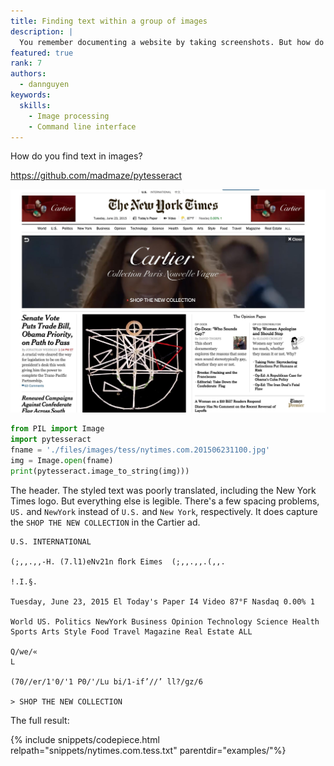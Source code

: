 ```yaml
---
title: Finding text within a group of images
description: |
  You remember documenting a website by taking screenshots. But how do you search by text?
featured: true
rank: 7
authors:
  - dannguyen
keywords:
  skills:
    - Image processing
    - Command line interface
---
```


How do you find text in images?

https://github.com/madmaze/pytesseract

![image](/files/images/tess/nytimes.com.201506231100.jpg)


~~~python
from PIL import Image
import pytesseract
fname = './files/images/tess/nytimes.com.201506231100.jpg'
img = Image.open(fname)
print(pytesseract.image_to_string(img)))
~~~


The header. The styled text was poorly translated, including the New York Times logo. But everything else is legible. There's a few spacing problems, `US.` and `NewYork` instead of `U.S.` and `New York`, respectively. It does capture the `SHOP THE NEW COLLECTION` in the Cartier ad.

~~~
U.S. INTERNATIONAL

(;,,.,,-H. (7.l1)eNv21n ﬂork Eimes  (;,,.,,.(,,.

!.I.§.
  
Tuesday, June 23, 2015 El Today's Paper I4 Video 87°F Nasdaq 0.00% 1

World US. Politics NewYork Business Opinion Technology Science Health Sports Arts Style Food Travel Magazine Real Estate ALL

Q/we/«
L

(70//er/1'0/'1 P0/'/Lu bi/1-if’//’ ll?/gz/6

> SHOP THE NEW COLLECTION
~~~


The full result:

{% include snippets/codepiece.html relpath="snippets/nytimes.com.tess.txt" parentdir="examples/"%}



